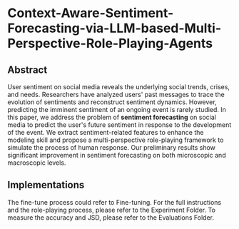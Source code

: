 # Context-Aware-Sentiment-Forecasting-via-LLM-based-Multi-Perspective-Role-Playing-Agents

## Abstract
User sentiment on social media reveals the underlying social trends, crises, and needs. Researchers have analyzed users' past messages to trace the evolution of sentiments and reconstruct sentiment dynamics. However, predicting the imminent sentiment of an ongoing event is rarely studied. In this paper, we address the problem of **sentiment forecasting** on social media to predict the user's future sentiment in response to the development of the event. We extract sentiment-related features to enhance the modeling skill and propose a multi-perspective role-playing framework to simulate the process of human response. Our preliminary results show significant improvement in sentiment forecasting on both microscopic and macroscopic levels.

## Implementations
The fine-tune process could refer to Fine-tuning. For the full instructions and the role-playing process, please refer to the Experiment Folder. To measure the accuracy and JSD, please refer to the Evaluations Folder.
